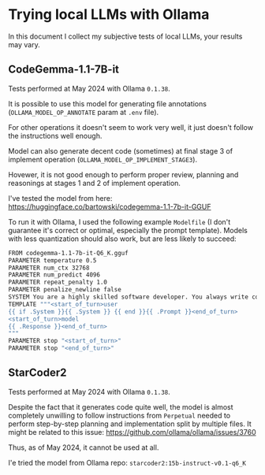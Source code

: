 # Trying local LLMs with Ollama

In this document I collect my subjective tests of local LLMs, your results may vary.

## CodeGemma-1.1-7B-it

Tests performed at May 2024 with Ollama `0.1.38`.

It is possible to use this model for generating file annotations (`OLLAMA_MODEL_OP_ANNOTATE` param at `.env` file).

For other operations it doesn't seem to work very well, it just doesn't follow the instructions well enough.

Model can also generate decent code (sometimes) at final stage 3 of implement operation (`OLLAMA_MODEL_OP_IMPLEMENT_STAGE3`).

Hovewer, it is not good enough to perform proper review, planning and reasonings at stages 1 and 2 of implement operation.

I've tested the model from here: <https://huggingface.co/bartowski/codegemma-1.1-7b-it-GGUF>

To run it with Ollama, I used the following example `Modelfile` (I don't guarantee it's correct or optimal, especially the prompt template). Models with less quantization should also work, but are less likely to succeed:

```sh
FROM codegemma-1.1-7b-it-Q6_K.gguf
PARAMETER temperature 0.5
PARAMETER num_ctx 32768
PARAMETER num_predict 4096
PARAMETER repeat_penalty 1.0
PARAMETER penalize_newline false
SYSTEM You are a highly skilled software developer. You always write concise and readable code. You do not overload the user with unnecessary details in your answers and answer only the question asked. You are not adding separate explanations after code-blocks, you adding comments within your code instead.
TEMPLATE """<start_of_turn>user
{{ if .System }}{{ .System }} {{ end }}{{ .Prompt }}<end_of_turn>
<start_of_turn>model
{{ .Response }}<end_of_turn>
"""
PARAMETER stop "<start_of_turn>"
PARAMETER stop "<end_of_turn>"

```

## StarCoder2

Tests performed at May 2024 with Ollama `0.1.38`.

Despite the fact that it generates code quite well, the model is almost completely unwilling to follow instructions from `Perpetual` needed to perform step-by-step planning and implementation split by multiple files. It might be related to this issue: <https://github.com/ollama/ollama/issues/3760>

Thus, as of May 2024, it cannot be used at all.

I'e tried the model from Ollama repo: `starcoder2:15b-instruct-v0.1-q6_K`
